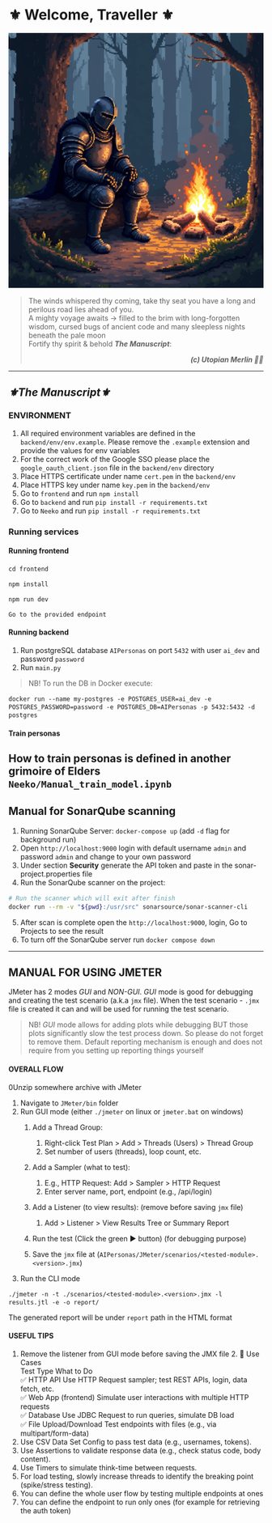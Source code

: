 # ⚜️ Welcome, Traveller ⚜️
![img.png](img.png)
> The winds whispered thy coming, take thy seat you have a long and perilous road lies ahead of you. <br/>
> A mighty voyage awaits -> filled to the brim with long-forgotten wisdom, cursed bugs of ancient code and many sleepless nights beneath the pale moon <br/>
> Fortify thy spirit & behold _**The Manuscript**_:<br/>
> <div style="text-align: right;font-style: italic; font-weight: bold;">(c) Utopian Merlin 🧙‍♂️</div>

---

<h2 style="font-style: italic; font-weight: bold;"> ⚜️The Manuscript⚜️ </h2>

### ENVIRONMENT
1. All required environment variables are defined in the `backend/env/env.example`. Please remove the `.example` extension and provide the values for env variables
2. For the correct work of the Google SSO please place the `google_oauth_client.json` file in the `backend/env` directory
3. Place HTTPS certificate under name `cert.pem` in the `backend/env`
4. Place HTTPS key under name `key.pem` in the `backend/env`
5. Go to `frontend` and run `npm install`
6. Go to `backend` and run `pip install -r requirements.txt`
7. Go to `Neeko` and run `pip install -r requirements.txt`
### Running services
#### Running frontend
```shell
cd frontend
```
```shell
npm install
```
```shell
npm run dev
```
```shell
Go to the provided endpoint
```
#### Running backend
1. Run postgreSQL database `AIPersonas` on port `5432` with user `ai_dev` and password `password`
2. Run `main.py`
> NB! To run the DB in Docker execute:
```shell
docker run --name my-postgres -e POSTGRES_USER=ai_dev -e POSTGRES_PASSWORD=password -e POSTGRES_DB=AIPersonas -p 5432:5432 -d postgres
```
#### Train personas
How to train personas is defined in another grimoire of Elders `Neeko/Manual_train_model.ipynb`
---
## Manual for SonarQube scanning
1. Running SonarQube Server: `docker-compose up` (add `-d` flag for background run)
2. Open `http://localhost:9000` login with default username `admin` and password `admin` and change to your own password
3. Under section **Security** generate the API token and paste in the sonar-project.properties file
4. Run the SonarQube scanner on the project:
```bash
# Run the scanner which will exit after finish
docker run --rm -v "${pwd}:/usr/src" sonarsource/sonar-scanner-cli
```
5. After scan is complete open the `http://localhost:9000`, login, Go to Projects to see the result
6. To turn off the SonarQube server run `docker compose down`
---
## MANUAL FOR USING JMETER
JMeter has 2 modes _GUI_ and _NON-GUI_. _GUI_ mode is good for debugging and creating the test scenario (a.k.a `jmx` file). When the test scenario - `.jmx` file is created it can and will be used for running the test scenario.
> NB! _GUI_ mode allows for adding plots while debugging BUT those plots significantly slow the test process down. So please do not forget to remove them. Default reporting mechanism is enough and does not require from you setting up reporting things yourself
#### OVERALL FLOW
0Unzip somewhere archive with JMeter
1. Navigate to `JMeter/bin` folder
2. Run GUI mode (either `./jmeter` on linux or `jmeter.bat` on windows)
   1. Add a Thread Group:
      1. Right-click Test Plan > Add > Threads (Users) > Thread Group 
      2. Set number of users (threads), loop count, etc. 
   2. Add a Sampler (what to test):
      1. E.g., HTTP Request: Add > Sampler > HTTP Request 
      2. Enter server name, port, endpoint (e.g., /api/login)

   3. Add a Listener (to view results): (remove before saving `jmx` file)
      1. Add > Listener > View Results Tree or Summary Report 
   4. Run the test (Click the green ▶️ button) (for debugging purpose)
   5. Save the `jmx` file at (`AIPersonas/JMeter/scenarios/<tested-module>.<version>.jmx`)
4. Run the CLI mode
```shell
./jmeter -n -t ./scenarios/<tested-module>.<version>.jmx -l results.jtl -e -o report/
```
The generated report will be under `report` path in the HTML format
#### USEFUL TIPS
1. Remove the listener from GUI mode before saving the JMX file
   2. 🧪 Use Cases <br/>
   Test Type	What to Do <br/>
   ✅ HTTP API	Use HTTP Request sampler; test REST APIs, login, data fetch, etc. <br/>
   ✅ Web App (frontend)	Simulate user interactions with multiple HTTP requests <br/>
   ✅ Database	Use JDBC Request to run queries, simulate DB load <br/>
   ✅ File Upload/Download	Test endpoints with files (e.g., via multipart/form-data) <br/>
3. Use CSV Data Set Config to pass test data (e.g., usernames, tokens). 
4. Use Assertions to validate response data (e.g., check status code, body content). 
5. Use Timers to simulate think-time between requests. 
6. For load testing, slowly increase threads to identify the breaking point (spike/stress testing). 
7. You can define the whole user flow by testing multiple endpoints at ones
8. You can define the endpoint to run only ones (for example for retrieving the auth token)